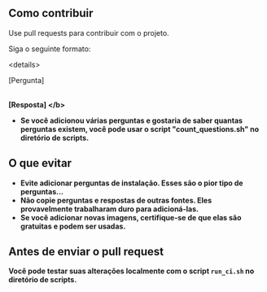 ## Como contribuir

Use pull requests para contribuir com o projeto.

Siga o seguinte formato:

\<details>
<summary>[Pergunta]</summary><br><b>

[Resposta]
\</b></details>

* Se você adicionou várias perguntas e gostaria de saber quantas perguntas existem, você pode usar o script "count_questions.sh" no diretório de scripts.

## O que evitar

* Evite adicionar perguntas de instalação. Esses são o pior tipo de perguntas...
* Não copie perguntas e respostas de outras fontes. Eles provavelmente trabalharam duro para adicioná-las.
* Se você adicionar novas imagens, certifique-se de que elas são gratuitas e podem ser usadas.

## Antes de enviar o pull request

Você pode testar suas alterações localmente com o script `run_ci.sh` no diretório de scripts.